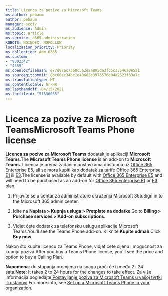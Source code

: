 ```yaml
---
title: Licenca za pozive za Microsoft Teams
ms.author: pebaum
author: pebaum
manager: scotv
ms.audience: Admin
ms.topic: article
ms.service: o365-administration
ROBOTS: NOINDEX, NOFOLLOW
localization_priority: Priority
ms.collection: Adm_O365
ms.custom:
- "9002342"
- "4559"
ms.openlocfilehash: e77d876c7368c5a2e2a895da3fc5c33546a0e5a1
ms.sourcegitcommit: 8bc60ec34bc1e40685e3976576e04a2623f63a7c
ms.translationtype: HT
ms.contentlocale: hr-HR
ms.lasthandoff: 04/15/2021
ms.locfileid: "51836055"
---
```

# <a name="microsoft-teams-phone-license"></a><span data-ttu-id="03f0c-102">Licenca za pozive za Microsoft Teams</span><span class="sxs-lookup"><span data-stu-id="03f0c-102">Microsoft Teams Phone license</span></span>

<span data-ttu-id="03f0c-103">**Licenca za pozive za Microsoft Teams** dodatak je aplikaciji **Microsoft Teams**.</span><span class="sxs-lookup"><span data-stu-id="03f0c-103">The **Microsoft Teams Phone license** is an add-on to **Microsoft Teams**.</span></span> <span data-ttu-id="03f0c-104">Licenca je prema zadanim postavkama dostupna uz [Office 365 Enterprise E5](https://www.microsoft.com/microsoft-365/business/office-365-enterprise-e5-business-software?rtc=1&activetab=pivot%3aoverviewtab), ali se mora kupiti kao dodatak za tarife [Office 365 Enterprise E1](https://products.office.com/business/office-365-enterprise-e1-business-software) ili [E3](https://products.office.com/business/office-365-enterprise-e3-business-software).</span><span class="sxs-lookup"><span data-stu-id="03f0c-104">The license is available by default with [Office 365 Enterprise E5](https://www.microsoft.com/microsoft-365/business/office-365-enterprise-e5-business-software?rtc=1&activetab=pivot%3aoverviewtab) and will need to be purchased as an add-on for [Office 365 Enterprise E1](https://products.office.com/business/office-365-enterprise-e1-business-software) or [E3](https://products.office.com/business/office-365-enterprise-e3-business-software) plan.</span></span>

1. <span data-ttu-id="03f0c-105">Prijavite se u centar za administratore okruženja Microsoft 365.</span><span class="sxs-lookup"><span data-stu-id="03f0c-105">Sign in to the Microsoft 365 admin center.</span></span>

2. <span data-ttu-id="03f0c-106">Idite na **Naplata > Kupnja usluga > Pretplate na dodatke**.</span><span class="sxs-lookup"><span data-stu-id="03f0c-106">Go to **Billing > Purchase services > Add-on subscriptions**.</span></span> 

3. <span data-ttu-id="03f0c-107">Vidjet ćete dodatak za telefonsku uslugu aplikacije Microsoft Teams.</span><span class="sxs-lookup"><span data-stu-id="03f0c-107">You'll see the Teams Phone add-on.</span></span> <span data-ttu-id="03f0c-108">Kliknite **Kupite odmah**.</span><span class="sxs-lookup"><span data-stu-id="03f0c-108">Click **Buy now**.</span></span>

<span data-ttu-id="03f0c-109">Nakon što kupite licencu za Teams Phone, vidjet ćete cijenu i mogućnost za kupnju poziva.</span><span class="sxs-lookup"><span data-stu-id="03f0c-109">After you buy a Teams Phone license, you'll see the price and option to buy a Calling Plan.</span></span>

<span data-ttu-id="03f0c-110">**Napomena**: do stupanja promjena na snagu proći će između 2 i 24 sata.</span><span class="sxs-lookup"><span data-stu-id="03f0c-110">**Note**: It takes 2 to 24 hours for the changes to take effect.</span></span> <span data-ttu-id="03f0c-111">Za više informacija pogledajte[ Postavljanje poziva za Microsoft Teams u vašoj tvrtki ili ustanovi](https://docs.microsoft.com/MicrosoftTeams/setting-up-your-phone-system).</span><span class="sxs-lookup"><span data-stu-id="03f0c-111">For more info, see [Set up a Microsoft Teams Phone in your organization](https://docs.microsoft.com/MicrosoftTeams/setting-up-your-phone-system).</span></span> 

